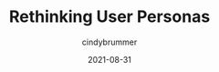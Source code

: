 ---
author: cindybrummer
date: 2021-08-31
permalink: false
publisher: uxbooth
tags:
  - user-experience
  - meta
target_url: https://www.uxbooth.com/articles/rethinking-user-personas/
title: Rethinking User Personas
---